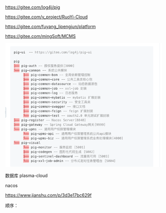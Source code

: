 https://gitee.com/log4j/pig

https://gitee.com/y_project/RuoYi-Cloud

https://gitee.com/fuyang_lipengjun/platform

https://gitee.com/mingSoft/MCMS


![img.png](img.png)





数据库
plasma-cloud


nacos

https://www.jianshu.com/p/3d3e17bc629f



顺序：

